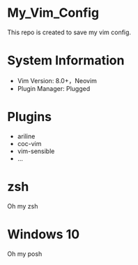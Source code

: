 # My_Vim_Config
This repo is created to save my vim config.

# System Information
- Vim Version: 8.0+，Neovim
- Plugin Manager: Plugged 
# Plugins
- ariline
- coc-vim
- vim-sensible
- ...

# zsh
Oh my zsh

# Windows 10
Oh my posh
